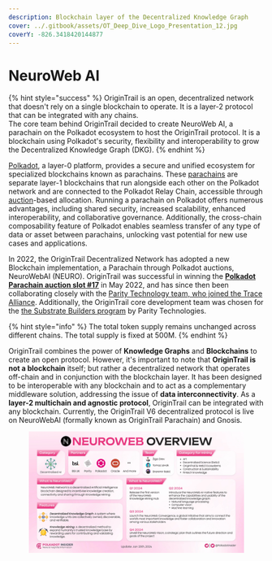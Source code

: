 ```yaml
---
description: Blockchain layer of the Decentralized Knowledge Graph
cover: ../.gitbook/assets/OT_Deep_Dive_Logo_Presentation_12.jpg
coverY: -826.3418420144877
---
```


# NeuroWeb AI

{% hint style="success" %}
OriginTrail is an open, decentralized network that doesn't rely on a single blockchain to operate. It is a layer-2 protocol that can be integrated with any chains. \
The core team behind OriginTrail decided to create NeuroWeb AI, a parachain on the Polkadot ecosystem to host the OriginTrail protocol. It is a blockchain using Polkadot's security, flexibility and interoperability to grow the Decentralized Knowledge Graph (DKG).
{% endhint %}

[Polkadot](https://polkadot.network/), a layer-0 platform, provides a secure and unified ecosystem for specialized blockchains known as parachains. These [parachains](https://parachains.info/) are separate layer-1 blockchains that run alongside each other on the Polkadot network and are connected to the Polkadot Relay Chain, accessible through [auction](https://parachains.info/auctions)-based allocation. Running a parachain on Polkadot offers numerous advantages, including shared security, increased scalability, enhanced interoperability, and collaborative governance. Additionally, the cross-chain composability feature of Polkadot enables seamless transfer of any type of data or asset between parachains, unlocking vast potential for new use cases and applications.

In 2022, the OriginTrail Decentralized Network has adopted a new Blockchain implementation, a Parachain through Polkadot auctions, NeuroWebAI (NEURO). OriginTrail was successful in winning the [**Polkadot Parachain auction slot #17**](https://parachains.info/details/origintrail) in May 2022, and has since then been collaborating closely with the [Parity Technology team, who joined the Trace Alliance](https://medium.com/origintrail/parity-technologies-joins-trace-alliances-working-group-on-decentralization-and-tokenomics-8eaad2843ca7). Additionally, the OriginTrail core development team was chosen for the [the Substrate Builders program](https://www.substrate.io/builders-program/) by Parity Technologies.

{% hint style="info" %}
The total token supply remains unchanged across different chains. The total supply is fixed at 500M.
{% endhint %}

OriginTrail combines the power of **Knowledge Graphs** and **Blockchains** to create an open protocol. However, it's important to note that **OriginTrail is not a blockchain** itself; but rather a decentralized network that operates off-chain and in conjunction with the blockchain layer. It has been designed to be interoperable with any blockchain and to act as a complementary middleware solution, addressing the issue of **data interconnectivity**. As a **layer-2 multichain and agnostic protocol**, OriginTrail can be integrated with any blockchain. Currently, the OriginTrail V6 decentralized protocol is live on NeuroWebAI (formally known as OriginTrail Parachain) and Gnosis.

<div data-full-width="false">

<figure><img src="../.gitbook/assets/image (6) (1).png" alt=""><figcaption></figcaption></figure>

</div>
